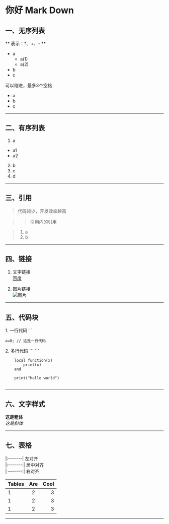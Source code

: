 # 你好 Mark Down## 一、无序列表** 表示：\*、\+、\- **  * a     * a(1)    * a(2)* b * c   可以缩进，最多3个空格*   a*   b*   c  ***  ## 二、有序列表1. a   * a1   * a2  2. b3. c  4. d   ***       ## 三、引用> 代码越少，开发效率越高 > > 引用内的引用  > 1. a> 2. b   ***        ## 四、链接1. 文字链接  [百度](www.baidu.com)   2. 图片链接  ![图片](http://18touch.qiniudn.com/uploads/20141112/1415784630427708.jpg)  ***## 五、代码块1\. 一行代码 \` \`    `a=0; // 这是一行代码`  2\. 多行代码   \`\`\` \`\`\`   ```   	local function(x)	    print(x)	end		print("hello world")	```***   ## 六、文字样式**这是粗体**  *这是斜体****## 七、表格|:-------|  左对齐  |:-------:|  居中对齐  | -------:|  右对齐  | Tables      | Are       | Cool  || :-----------| :-------:| ------:||1|2|3||1|2|3||1|2|3|-------